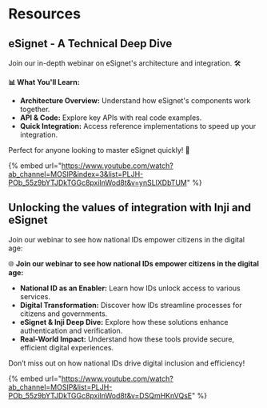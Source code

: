 # Resources

## eSignet - A Technical Deep Dive

Join our in-depth webinar on eSignet's architecture and integration. 🛠️

**📊 What You'll Learn:**

* **Architecture Overview:** Understand how eSignet's components work together.
* **API & Code:** Explore key APIs with real code examples.
* **Quick Integration:** Access reference implementations to speed up your integration.

Perfect for anyone looking to master eSignet quickly! 🚀

{% embed url="https://www.youtube.com/watch?ab_channel=MOSIP&index=3&list=PLJH-POb_55z9bYTJDkTGGc8pxiInWod8t&v=ynSLlXDbTUM" %}

## Unlocking the values of integration with Inji and eSignet <a href="#unlocking-the-values-of-integration-with-inji-and-esignet" id="unlocking-the-values-of-integration-with-inji-and-esignet"></a>

Join our webinar to see how national IDs empower citizens in the digital age:

🌐 **Join our webinar to see how national IDs empower citizens in the digital age:**

* **National ID as an Enabler:** Learn how IDs unlock access to various services.
* **Digital Transformation:** Discover how IDs streamline processes for citizens and governments.
* **eSignet & Inji Deep Dive:** Explore how these solutions enhance authentication and verification.
* **Real-World Impact:** Understand how these tools provide secure, efficient digital experiences.

Don’t miss out on how national IDs drive digital inclusion and efficiency!

{% embed url="https://www.youtube.com/watch?ab_channel=MOSIP&list=PLJH-POb_55z9bYTJDkTGGc8pxiInWod8t&v=DSQmHKnVQsE" %}
